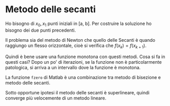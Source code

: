 # Metodo delle secanti

Ho bisogno di $x_0, x_1$ punti iniziali in [a, b]. Per costruire la soluzione ho bisogno dei due punti precedenti.


Il problema sia del metodo di Newton che quello delle Secanti è quando raggiungo un flesso orizzontale, cioè si verifica
che $f(x_k) = f(x_{k+1})$.

Quindi è bene usare una funzione monotona con questi metodi. Cosa si fa in questi casi? Dopo un po' di iterazioni, se la
funzione non è particolarmente patologica, si arriva a un intervallo dove la funzione è monotona.

La funzione `fzero` di Matlab è una combinazione tra metodo di bisezione e metodo delle secanti.

Sotto opportune ipotesi il metodo delle secanti è superlineare, quindi converge più velocemente di un metodo lineare.

